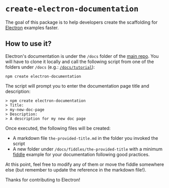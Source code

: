 # `create-electron-documentation`

The goal of this package is to help developers create the scaffolding
for [Electron] examples faster.

## How to use it?

Electron's documentation is under the `/docs` folder of the [main repo].
You will have to clone it locally and call the following script from one
of the folders under `/docs` (e.g.: [`/docs/tutorial`][tutorials]):

```console
npm create electron-documentation
```

The script will prompt you to enter the documentation page title and description:

```console
> npm create electron-documentation
> Title:
> my-new-doc-page
> Description:
> A description for my new doc page
```

Once executed, the following files will be created:

- A markdown file `the-provided-title.md` in the folder you invoked the script
- A new folder under `/docs/fiddles/the-provided-title` with a minimum [fiddle]
  example for your documentation following good practices.

At this point, feel free to modify any of them or move the fiddle somewhere
else (but remember to update the reference in the markdown file!).

Thanks for contributing to Electron!

[electron]: https://www.electronjs.org
[fiddle]: https://www.electronjs.org/fiddle
[main repo]: https://github.com/electron/electron
[tutorials]: https://github.com/electron/electron/tree/main/docs/tutorial
